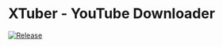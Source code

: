 # XTuber - YouTube Downloader

[![Release](https://github.com/chientrm/xtuber/actions/workflows/release.yml/badge.svg)](https://github.com/chientrm/xtuber/actions/workflows/release.yml)
